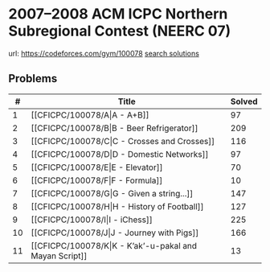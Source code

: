 # 2007–2008 ACM ICPC Northern Subregional Contest (NEERC 07)

url: https://codeforces.com/gym/100078
[search solutions](https://www.google.com/search?q=Solution+OR+題解+2007–2008+ACM+ICPC+Northern+Subregional+Contest+(NEERC+07))

## Problems

| # | Title | Solved |
| --- | --- | --- |
|1|[[CFICPC/100078/A\|A - A+B]]|97|
|2|[[CFICPC/100078/B\|B - Beer Refrigerator]]|209|
|3|[[CFICPC/100078/C\|C - Crosses and Crosses]]|116|
|4|[[CFICPC/100078/D\|D - Domestic Networks]]|97|
|5|[[CFICPC/100078/E\|E - Elevator]]|70|
|6|[[CFICPC/100078/F\|F - Formula]]|10|
|7|[[CFICPC/100078/G\|G - Given a string...]]|147|
|8|[[CFICPC/100078/H\|H - History of Football]]|127|
|9|[[CFICPC/100078/I\|I - iChess]]|225|
|10|[[CFICPC/100078/J\|J - Journey with Pigs]]|166|
|11|[[CFICPC/100078/K\|K - K’ak’-u-pakal and Mayan Script]]|13|
